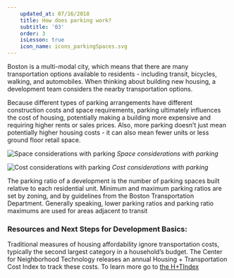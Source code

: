 ```yaml
---
    updated_at: 07/16/2018
    title: How does parking work?
    subtitle: '03'
    order: 3
    isLesson: true
    icon_name: icons_parkingSpaces.svg
---
```


Boston is a multi-modal city, which means that there are many transportation options available to residents - including transit, bicycles, walking, and automobiles. When thinking about building new housing, a development team considers the nearby transportation options.

Because different types of parking arrangements have different construction costs and space requirements, parking ultimately influences the cost of housing, potentially making a building more expensive and requiring higher rents or sales prices. Also, more parking doesn’t just mean potentially higher housing costs - it can also mean fewer units or less ground floor retail space.

![Space considerations with parking](/housingilab/images/diagrams_parking.svg "Space considerations with parking")
*Space considerations with parking*


![Cost considerations with parking](/housingilab/images/diagrams_parkingStack.svg "Cost considerations with parking")
*Cost considerations with parking*

The parking ratio of a development is the number of parking spaces built relative to each residential unit. Minimum and maximum parking ratios are set by zoning, and by guidelines from the Boston Transportation Department. Generally speaking, lower parking ratios and parking ratio maximums are used for areas adjacent to transit

### Resources and Next Steps for Development Basics:
Traditional measures of housing affordability ignore transportation costs, typically the second largest category in a household’s budget. The Center for Neighborhood Technology releases an annual Housing + Transportation Cost Index to track these costs.
To learn more go to [the H+TIndex](https://htaindex.cnt.org/)
